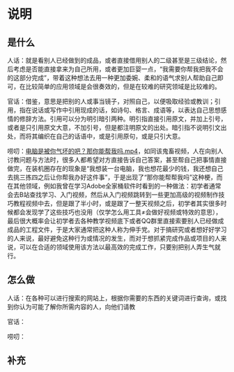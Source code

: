 # 说明

## 是什么

人话：就是看别人已经做到的成品，或者直接借用别人的二级甚至是三级结论，然后考虑是否能直接拿来为自己所用，或者更加巨婴一点，“我需要你帮我把我不会的这部分完成”，带着这种想法去用一种更加委婉、柔和的语气求别人帮助自己即可，在比较简单的应用领域是会很奏效的，但是在较难的研究领域是比较难的。

官话：借鉴，意思是把别的人或事当镜子，对照自己，以便吸取经验或教训；引用，指在说话或写作中引用现成的话，如诗句、格言、成语等，以表达自己思想感情的修辞方法。引用可以分为明引暗引两种。明引指直接引用原文，并加上引号，或者是只引用原文大意，不加引号，但是都注明原文的出处。暗引指不说明引文出处，而将其编织在自己的话语中，或是引用原句，或是只引大意。

唠叨：[电脑是被你气坏的吧？那你能帮我吗.mp4](https://www.bilibili.com/video/BV1N441127c6/?spm_id_from=333.337.search-card.all.click&vd_source=eb5f24bfe098bea8c8c9297b89e1bd81)，如同该鬼畜视频，人在向别人讨教问题与方法时，很多人都希望对方直接告诉自己答案，甚至帮自己把事情直接做完，在装机圈存在的现象是“我想装一台电脑，我也想花最少的钱，我还想自己去挑三拣四之后让你帮我办好这件事”，于是出现了“那你能帮帮我吗”这种梗，而在其他领域，例如我曾在学习Adobe全家桶软件时看到的一种做法：初学者通常会去B站查找学习、入门视频，然后从入门视频跳转到一些更加高级的视频制作技巧教程视频中去，但是跟了半小时，或是跟了一整天视频之后，初学者其实很多时候都会发现学了这些技巧也没用（仅学怎么用工具≠会做好视频或特效的意思），最后很大概率会让初学者去各种教学视频底下或者QQ群里直接索要别人已经做成成品的工程文件，于是大家通常把这种人称为伸手党。对于搞研究或者想好好学习的人来说，最好避免这种行为或情况的发生，而对于想抓紧完成作品或项目的人来说，可以在合适的领域使用该方法以最高效的完成工作，只要别把别人弄生气就行。

## 怎么做

人话：在各种可以进行搜索的网站上，根据你需要的东西的关键词进行查询，或找到你认为可能了解你所需内容的人，向他们请教

官话：

唠叨：

## 补充

